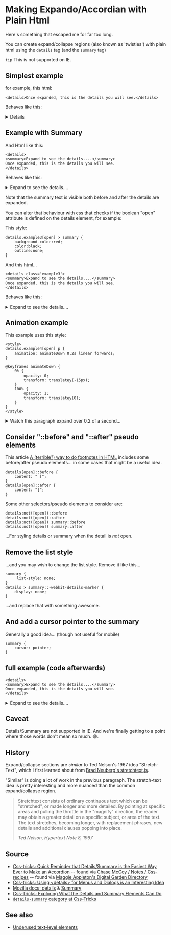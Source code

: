 ﻿# Making Expando/Accordian with Plain Html

Here's something that escaped me for far too long.

You can create expand/collapse regions (also known as 'twisties') with plain html using the `details` tag (and the `summary` tag)

`tip` This is not supported on IE.

## Simplest example

for example, this html:

	<details>Once expanded, this is the details you will see.</details>

Behaves like this:

<details>Once expanded, this is the details you will see.</details>

## Example with Summary

And Html like this:

	<details>
	<summary>Expand to see the details....</summary>
	Once expanded, this is the details you will see.
	</details>

Behaves like this:

<details>
<summary>Expand to see the details....</summary>
Once expanded, this is the details you will see.
</details>

Note that the summary text is visible both before and after the details are expanded.

You can alter that behaviour with css that checks if the boolean "open" attribute is defined on the details element, for example:

This style:

	details.example3[open] > summary {
		background-color:red;
		color:black;
		outline:none;
	}

And this html...

	<details class='example3'>
	<summary>Expand to see the details....</summary>
	Once expanded, this is the details you will see.
	</details>

Behaves like this:

<details class='example3'>
<summary>Expand to see the details....</summary>
Once expanded, this is the details you will see.
</details>

<style>
details.example3[open] > summary { background-color:red;color:black;outline:none;}
</style>

## Animation example

This example uses this style:

	<style>
	details.example4[open] p {
		animation: animateDown 0.2s linear forwards;
	}

	@keyframes animateDown {
		0% {
			opacity: 0;
			transform: translatey(-15px);
		}
		100% {
			opacity: 1;
			transform: translatey(0);
		}
	}
	</style>

<style>
details.example4[open] p {
  animation: animateDown 0.2s linear forwards;
}

details.example4:not([open]) p {
  animation: animateUp 0.2s linear forwards;
}

@keyframes animateDown {
  0% {
    opacity: 0;
    transform: translatey(-15px);
  }
  100% {
    opacity: 1;
    transform: translatey(0);
  }
}

@keyframes animateUp {
  0% {
    opacity: 1;
    transform: translatey(0);
  }
  100% {
    opacity: 0;
    transform: translatey(-15px);
  }
}
</style>

<details class='example4'>
<summary>Watch this paragraph expand over 0.2 of a second...</summary>
<p>Once expanded, this is the details you will see. I've made this text detail a bit bigger than some of the others. I hope that it is ok. Also, it includes a paragraph tag that is used for selecting the section to which the animation is applied.</p>
</details>

## Consider "::before" and "::after" pseudo elements

This article [A (terrible?) way to do footnotes in HTML](https://shkspr.mobi/blog/2020/12/a-terrible-way-to-do-footnotes-in-html/) includes some before/after pseudo elements... in some cases that might be a useful idea.

	details[open]::before {
		content: " [";
	}
	details[open]::after {
		content: "]";
	}

Some other selectors/pseudo elements to consider are:

	details:not([open])::before
	details:not([open])::after
	details:not([open]) summary::before
	details:not([open]) summary::after

...For styling details or summary when the detail is *not* open.

## Remove the list style

...and you may wish to change the list style. Remove it like this...

	summary {
		 list-style: none;
	}
	details > summary::-webkit-details-marker {
		display: none;
	}

...and replace that with something awesome.

## And add a cursor pointer to the summary

Generally a good idea... (though not useful for mobile)

	summary {
		cursor: pointer;
	}

## full example (code afterwards)

	<details>
	<summary>Expand to see the details....</summary>
	Once expanded, this is the details you will see.
	</details>

<div id='#expando-full-example'>

<details class=''>
<summary>Expand to see the details....</summary>
Once expanded, this is the details you will see.
</details>
</div>

## Caveat

Details/Summary are not supported in IE. And we're finally getting to a point where those words don't mean so much. 😅.

## History

Expand/collapse sections are *similar* to Ted Nelson's 1967 idea "Stretch-Text", which I first learned about from [Brad Neuberg's stretchtext.js](http://codinginparadise.org/ebooks/html/blog/stretchtext.html).

"Similar" is doing a lot of work in the previous paragraph. The stretch-text idea is pretty interesting and more nuanced than the common expand/collapse region.

> Stretchtext consists of ordinary continuous text which can be "stretched", or made longer and more detailed. By pointing at specific areas and pulling the throttle in the "magnify" direction, the reader may obtain a greater detail on a specific subject, or area of the text. The text stretches, becoming longer, with replacement phrases, new details and additional clauses popping into place.
>
> *Ted Nelson, Hypertext Note 8, 1967*

## Source

- [Css-tricks: Quick Reminder that Details/Summary is the Easiest Way Ever to Make an Accordion](https://css-tricks.com/quick-reminder-that-details-summary-is-the-easiest-way-ever-to-make-an-accordion/) -- found via [Chase McCoy / Notes / Css-recipes](https://chasem.co/notes/css-recipes/#accordions) -- found via [Maggie Appleton's Digital Garden Directory](https://github.com/MaggieAppleton/digital-gardeners/#digital-garden-directory)
- [Css-tricks: Using &lt;details&gt; for Menus and Dialogs is an Interesting Idea](https://css-tricks.com/using-details-for-menus-and-dialogs-is-an-interesting-idea/)
- [Mozilla docs: details](https://developer.mozilla.org/en-US/docs/Web/HTML/Element/details) &amp; [Summary](https://developer.mozilla.org/en-US/docs/Web/HTML/Element/summary)
- [Css-Tricks: Exploring What the Details and Summary Elements Can Do](https://css-tricks.com/exploring-what-the-details-and-summary-elements-can-do/)
- [`details-summary` category at Css-Tricks](https://css-tricks.com/tag/details-summary/)

## See also

- [Underused text-level elements](semantic_tips.md)

<!-- markdownlint-disable-file MD033 -->
